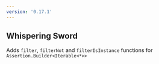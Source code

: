 ```yaml
---
version: '0.17.1'
---
```


## Whispering Sword

Adds `filter`, `filterNot` and `filterIsInstance` functions for `Assertion.Builder<Iterable<*>>`
